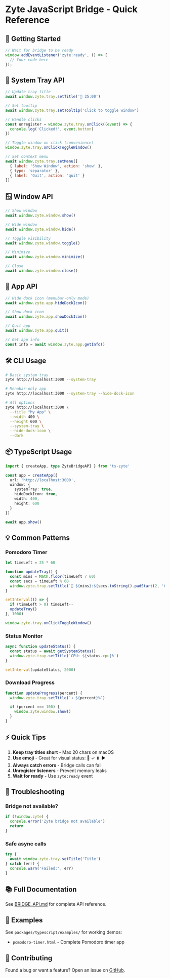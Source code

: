 # Zyte JavaScript Bridge - Quick Reference

## 🚀 Getting Started

```javascript
// Wait for bridge to be ready
window.addEventListener('zyte:ready', () => {
  // Your code here
});
```

## 📱 System Tray API

```javascript
// Update tray title
await window.zyte.tray.setTitle('🍅 25:00')

// Set tooltip
await window.zyte.tray.setTooltip('Click to toggle window')

// Handle clicks
const unregister = window.zyte.tray.onClick((event) => {
  console.log('Clicked!', event.button)
})

// Toggle window on click (convenience)
window.zyte.tray.onClickToggleWindow()

// Set context menu
await window.zyte.tray.setMenu([
  { label: 'Show Window', action: 'show' },
  { type: 'separator' },
  { label: 'Quit', action: 'quit' }
])
```

## 🪟 Window API

```javascript
// Show window
await window.zyte.window.show()

// Hide window
await window.zyte.window.hide()

// Toggle visibility
await window.zyte.window.toggle()

// Minimize
await window.zyte.window.minimize()

// Close
await window.zyte.window.close()
```

## 🎯 App API

```javascript
// Hide dock icon (menubar-only mode)
await window.zyte.app.hideDockIcon()

// Show dock icon
await window.zyte.app.showDockIcon()

// Quit app
await window.zyte.app.quit()

// Get app info
const info = await window.zyte.app.getInfo()
```

## 🛠️ CLI Usage

```bash
# Basic system tray
zyte http://localhost:3000 --system-tray

# Menubar-only app
zyte http://localhost:3000 --system-tray --hide-dock-icon

# All options
zyte http://localhost:3000 \
  --title "My App" \
  --width 400 \
  --height 600 \
  --system-tray \
  --hide-dock-icon \
  --dark
```

## 📦 TypeScript Usage

```typescript
import { createApp, type ZyteBridgeAPI } from 'ts-zyte'

const app = createApp({
  url: 'http://localhost:3000',
  window: {
    systemTray: true,
    hideDockIcon: true,
    width: 400,
    height: 600
  }
})

await app.show()
```

## 💡 Common Patterns

### Pomodoro Timer

```javascript
let timeLeft = 25 * 60

function updateTray() {
  const mins = Math.floor(timeLeft / 60)
  const secs = timeLeft % 60
  window.zyte.tray.setTitle(`🍅 ${mins}:${secs.toString().padStart(2, '0')}`)
}

setInterval(() => {
  if (timeLeft > 0) timeLeft--
  updateTray()
}, 1000)

window.zyte.tray.onClickToggleWindow()
```

### Status Monitor

```javascript
async function updateStatus() {
  const status = await getSystemStatus()
  window.zyte.tray.setTitle(`CPU: ${status.cpu}%`)
}

setInterval(updateStatus, 2000)
```

### Download Progress

```javascript
function updateProgress(percent) {
  window.zyte.tray.setTitle(`⬇️ ${percent}%`)

  if (percent === 100) {
    window.zyte.window.show()
  }
}
```

## ⚡ Quick Tips

1. **Keep tray titles short** - Max 20 chars on macOS
2. **Use emoji** - Great for visual status: 🍅 ✓ ⏸️ ▶️
3. **Always catch errors** - Bridge calls can fail
4. **Unregister listeners** - Prevent memory leaks
5. **Wait for ready** - Use `zyte:ready` event

## 🐛 Troubleshooting

### Bridge not available?

```javascript
if (!window.zyte) {
  console.error('Zyte bridge not available')
  return
}
```

### Safe async calls

```javascript
try {
  await window.zyte.tray.setTitle('Title')
} catch (err) {
  console.warn('Failed:', err)
}
```

## 📚 Full Documentation

See [BRIDGE_API.md](./BRIDGE_API.md) for complete API reference.

## 🎨 Examples

See `packages/typescript/examples/` for working demos:
- `pomodoro-timer.html` - Complete Pomodoro timer app

## 🤝 Contributing

Found a bug or want a feature? Open an issue on [GitHub](https://github.com/stacksjs/zyte/issues).
